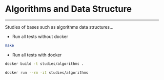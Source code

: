 # Algorithms and Data Structure
---
Studies of bases such as algorithms data structures...

- Run all tests without docker
```BASH
make
```

- Run all tests with docker
```BASH
docker build -t studies/algorithms .
```

```BASH
docker run --rm -it studies/algorithms
```
